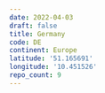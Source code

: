 ```yaml
---
date: 2022-04-03
draft: false
title: Germany
code: DE
continent: Europe
latitude: '51.165691'
longitude: '10.451526'
repo_count: 9
---
```



